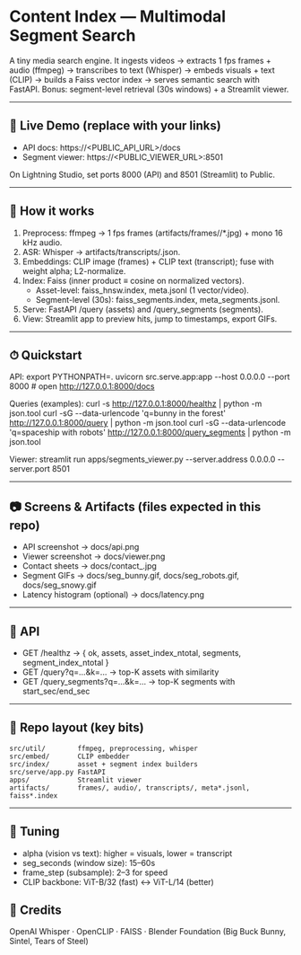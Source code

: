# Content Index — Multimodal Segment Search

A tiny media search engine. It ingests videos → extracts 1 fps frames + audio (ffmpeg) → transcribes to text (Whisper) → embeds visuals + text (CLIP) → builds a Faiss vector index → serves semantic search with FastAPI. Bonus: segment-level retrieval (30s windows) + a Streamlit viewer.

---

## 🚀 Live Demo (replace with your links)
- API docs: https://\<PUBLIC_API_URL\>/docs
- Segment viewer: https://\<PUBLIC_VIEWER_URL\>:8501

On Lightning Studio, set ports 8000 (API) and 8501 (Streamlit) to Public.

---

## 🧭 How it works
1. Preprocess: ffmpeg → 1 fps frames (artifacts/frames/<asset>/*.jpg) + mono 16 kHz audio.
2. ASR: Whisper → artifacts/transcripts/<asset>.json.
3. Embeddings: CLIP image (frames) + CLIP text (transcript); fuse with weight alpha; L2-normalize.
4. Index: Faiss (inner product ≡ cosine on normalized vectors).
   - Asset-level: faiss_hnsw.index, meta.jsonl (1 vector/video).
   - Segment-level (30s): faiss_segments.index, meta_segments.jsonl.
5. Serve: FastAPI /query (assets) and /query_segments (segments).
6. View: Streamlit app to preview hits, jump to timestamps, export GIFs.

---

## ⏱ Quickstart

API:
    export PYTHONPATH=.
    uvicorn src.serve.app:app --host 0.0.0.0 --port 8000
    # open http://127.0.0.1:8000/docs

Queries (examples):
    curl -s http://127.0.0.1:8000/healthz | python -m json.tool
    curl -sG --data-urlencode 'q=bunny in the forest' http://127.0.0.1:8000/query | python -m json.tool
    curl -sG --data-urlencode 'q=spaceship with robots' http://127.0.0.1:8000/query_segments | python -m json.tool

Viewer:
    streamlit run apps/segments_viewer.py --server.address 0.0.0.0 --server.port 8501

---

## 📷 Screens & Artifacts (files expected in this repo)
- API screenshot → docs/api.png
- Viewer screenshot → docs/viewer.png
- Contact sheets → docs/contact_<asset>.jpg
- Segment GIFs → docs/seg_bunny.gif, docs/seg_robots.gif, docs/seg_snowy.gif
- Latency histogram (optional) → docs/latency.png

---

## 🧾 API
- GET /healthz  → { ok, assets, asset_index_ntotal, segments, segment_index_ntotal }
- GET /query?q=...&k=...  → top-K assets with similarity
- GET /query_segments?q=...&k=...  → top-K segments with start_sec/end_sec

---

## 🧱 Repo layout (key bits)
    src/util/        ffmpeg, preprocessing, whisper
    src/embed/       CLIP embedder
    src/index/       asset + segment index builders
    src/serve/app.py FastAPI
    apps/            Streamlit viewer
    artifacts/       frames/, audio/, transcripts/, meta*.jsonl, faiss*.index

---

## 🔧 Tuning
- alpha (vision vs text): higher = visuals, lower = transcript
- seg_seconds (window size): 15–60s
- frame_step (subsample): 2–3 for speed
- CLIP backbone: ViT-B/32 (fast) ↔ ViT-L/14 (better)

## 🙏 Credits
OpenAI Whisper · OpenCLIP · FAISS · Blender Foundation (Big Buck Bunny, Sintel, Tears of Steel)
